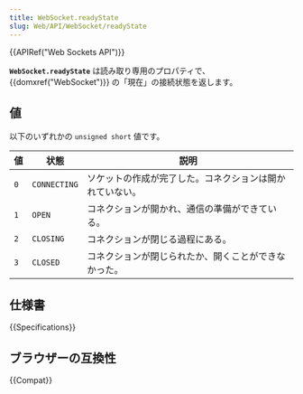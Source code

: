 ```yaml
---
title: WebSocket.readyState
slug: Web/API/WebSocket/readyState
---
```

{{APIRef("Web Sockets API")}}

**`WebSocket.readyState`** は読み取り専用のプロパティで、 {{domxref("WebSocket")}} の「現在」の接続状態を返します。

## 値

以下のいずれかの `unsigned short` 値です。

| 値 | 状態        | 説明                                              |
| ----- | ------------ | -------------------------------------------------------- |
| `0`   | `CONNECTING` | ソケットの作成が完了した。コネクションは開かれていない。 |
| `1`   | `OPEN`       | コネクションが開かれ、通信の準備ができている。           |
| `2`   | `CLOSING`    | コネクションが閉じる過程にある。                         |
| `3`   | `CLOSED`     | コネクションが閉じられたか、開くことができなかった。     |

## 仕様書

{{Specifications}}

## ブラウザーの互換性

{{Compat}}
